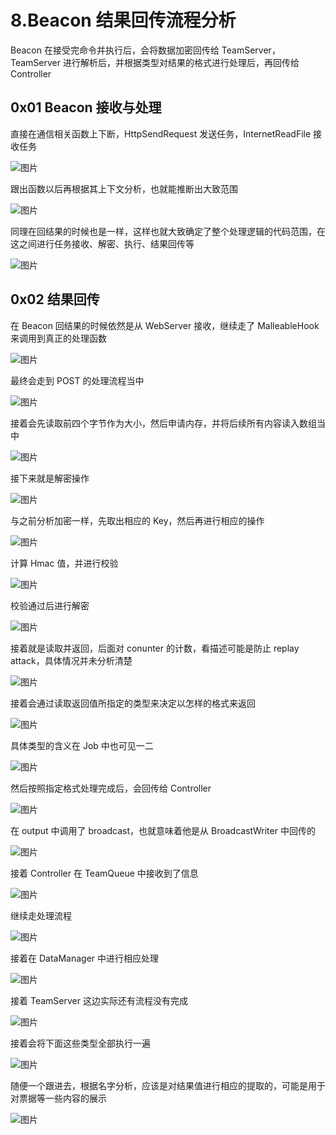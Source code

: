 # 8.Beacon 结果回传流程分析

Beacon 在接受完命令并执行后，会将数据加密回传给 TeamServer，TeamServer 进行解析后，并根据类型对结果的格式进行处理后，再回传给 Controller

## 0x01 Beacon 接收与处理

直接在通信相关函数上下断，HttpSendRequest 发送任务，InternetReadFile 接收任务

![图片](https://img-blog.csdnimg.cn/img\_convert/6d1bfc2169a01467cd017f2428a85a34.png)

跟出函数以后再根据其上下文分析，也就能推断出大致范围

![图片](https://img-blog.csdnimg.cn/img\_convert/317a67e69baa63ddabf644feffc4d902.png)

同理在回结果的时候也是一样，这样也就大致确定了整个处理逻辑的代码范围，在这之间进行任务接收、解密、执行、结果回传等

![图片](https://img-blog.csdnimg.cn/img\_convert/94c2210505e2e18d35eb7c6437b0bdda.png)

## 0x02 结果回传

在 Beacon 回结果的时候依然是从 WebServer 接收，继续走了 MalleableHook 来调用到真正的处理函数

![图片](https://img-blog.csdnimg.cn/img\_convert/28c728f521cd3f86572a2e6339c4da8e.png)

最终会走到 POST 的处理流程当中

![图片](https://img-blog.csdnimg.cn/img\_convert/52a602529a64652d2493bd628973d3ad.png)

接着会先读取前四个字节作为大小，然后申请内存，并将后续所有内容读入数组当中

![图片](https://img-blog.csdnimg.cn/img\_convert/7b4b96d9ef6369cc2ba2d37c50ac4920.png)

接下来就是解密操作

![图片](https://img-blog.csdnimg.cn/img\_convert/61101596d73fd4e6312ff07b1b25963c.png)

与之前分析加密一样，先取出相应的 Key，然后再进行相应的操作

![图片](https://img-blog.csdnimg.cn/img\_convert/eaf564c074523463158ff5b95fb5957f.png)

计算 Hmac 值，并进行校验

![图片](https://img-blog.csdnimg.cn/img\_convert/ae80459e3b26a6f09b58a6a20a42dde4.png)

校验通过后进行解密

![图片](https://img-blog.csdnimg.cn/img\_convert/d9baed2ea4ea37739622e69f5ceb427b.png)

接着就是读取并返回，后面对 conunter 的计数，看描述可能是防止 replay attack，具体情况并未分析清楚

![图片](https://img-blog.csdnimg.cn/img\_convert/e7fd787b7ebe7b0a6876da5c82a73e4a.png)

接着会通过读取返回值所指定的类型来决定以怎样的格式来返回

![图片](https://img-blog.csdnimg.cn/img\_convert/b165c299a82a349ba5b4721179e20f46.png)

具体类型的含义在 Job 中也可见一二

![图片](https://img-blog.csdnimg.cn/img\_convert/d90345d5460ee0e5f008b54892922af8.png)

然后按照指定格式处理完成后，会回传给 Controller

![图片](https://img-blog.csdnimg.cn/img\_convert/f68e8cb9cf018d4b15e79eea47f44d66.png)

在 output 中调用了 broadcast，也就意味着他是从 BroadcastWriter 中回传的

![图片](https://img-blog.csdnimg.cn/img\_convert/55d55754302994a33097d84a0310332e.png)

接着 Controller 在 TeamQueue 中接收到了信息

![图片](https://img-blog.csdnimg.cn/img\_convert/b40c345ef1fc0098bbf4de4e53195795.png)

继续走处理流程

![图片](https://img-blog.csdnimg.cn/img\_convert/75721ec3aecbca2cf3b194f11f1f5778.png)

接着在 DataManager 中进行相应处理

![图片](https://img-blog.csdnimg.cn/img\_convert/3f190175c317c5f058fba746957bd67d.png)

接着 TeamServer 这边实际还有流程没有完成

![图片](https://img-blog.csdnimg.cn/img\_convert/cef59acde95c50e9d7d3358269f69c29.png)

接着会将下面这些类型全部执行一遍

![图片](https://img-blog.csdnimg.cn/img\_convert/5c52f17fbb8f0dc661ef556eda081068.png)

随便一个跟进去，根据名字分析，应该是对结果值进行相应的提取的，可能是用于对票据等一些内容的展示

![图片](https://img-blog.csdnimg.cn/img\_convert/2f5bc247424addbf88c2347f90dbef74.png)
